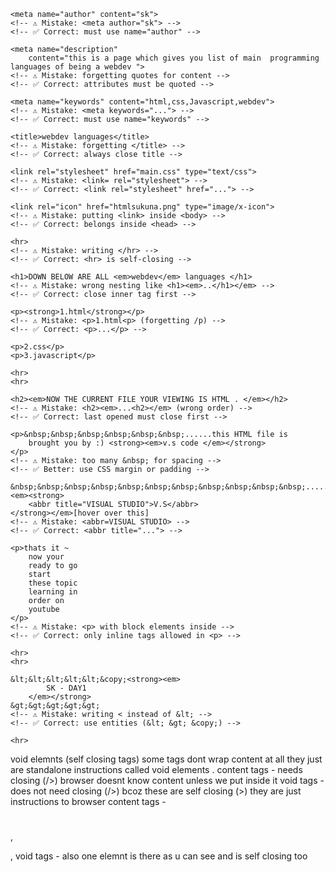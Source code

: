 <!DOCTYPE html>
<!-- ⚠️ Mistake: <!doctype HTML> (wrong case) or missing ! -->
<!-- ✅ Correct: <!DOCTYPE html> -->

<html lang="en">
<!-- ⚠️ Mistake: <html> without lang -->
<!-- ✅ Correct: <html lang="en"> helps accessibility -->

<head>
    <meta charset="utf-8">
    <!-- ⚠️ Mistake: <meta charset=utf8> (missing quotes) -->
    <!-- ✅ Correct: <meta charset="utf-8"> -->

    <meta name="author" content="sk">
    <!-- ⚠️ Mistake: <meta author="sk"> -->
    <!-- ✅ Correct: must use name="author" -->

    <meta name="description"
        content="this is a page which gives you list of main  programming languages of being a webdev ">
    <!-- ⚠️ Mistake: forgetting quotes for content -->
    <!-- ✅ Correct: attributes must be quoted -->

    <meta name="keywords" content="html,css,Javascript,webdev">
    <!-- ⚠️ Mistake: <meta keywords="..."> -->
    <!-- ✅ Correct: must use name="keywords" -->

    <title>webdev languages</title>
    <!-- ⚠️ Mistake: forgetting </title> -->
    <!-- ✅ Correct: always close title -->

    <link rel="stylesheet" href="main.css" type="text/css">
    <!-- ⚠️ Mistake: <link= rel="stylesheet"> -->
    <!-- ✅ Correct: <link rel="stylesheet" href="..."> -->

    <link rel="icon" href="htmlsukuna.png" type="image/x-icon">
    <!-- ⚠️ Mistake: putting <link> inside <body> -->
    <!-- ✅ Correct: belongs inside <head> -->
</head>

<body>
    <!-- ⚠️ Mistake: multiple <body> tags or missing </body> -->
    <!-- ✅ Correct: only one body -->

    <hr>
    <!-- ⚠️ Mistake: writing </hr> -->
    <!-- ✅ Correct: <hr> is self-closing -->

    <h1>DOWN BELOW ARE ALL <em>webdev</em> languages </h1>
    <!-- ⚠️ Mistake: wrong nesting like <h1><em>..</h1></em> -->
    <!-- ✅ Correct: close inner tag first -->

    <p><strong>1.html</strong></p>
    <!-- ⚠️ Mistake: <p>1.html<p> (forgetting /p) -->
    <!-- ✅ Correct: <p>...</p> -->

    <p>2.css</p>
    <p>3.javascript</p>

    <hr>
    <hr>

    <h2><em>NOW THE CURRENT FILE YOUR VIEWING IS HTML . </em></h2>
    <!-- ⚠️ Mistake: <h2><em>...<h2></em> (wrong order) -->
    <!-- ✅ Correct: last opened must close first -->

    <p>&nbsp;&nbsp;&nbsp;&nbsp;&nbsp;&nbsp;......this HTML file is
        brought you by :) <strong><em>v.s code </em></strong>
    </p>
    <!-- ⚠️ Mistake: too many &nbsp; for spacing -->
    <!-- ✅ Better: use CSS margin or padding -->

    &nbsp;&nbsp;&nbsp;&nbsp;&nbsp;&nbsp;&nbsp;&nbsp;&nbsp;&nbsp;&nbsp;......<em><strong>
        <abbr title="VISUAL STUDIO">V.S</abbr>
    </strong></em>[hover over this]
    <!-- ⚠️ Mistake: <abbr=VISUAL STUDIO> -->
    <!-- ✅ Correct: <abbr title="..."> -->

    <p>thats it ~
        now your
        ready to go
        start
        these topic
        learning in
        order on
        youtube
    </p>
    <!-- ⚠️ Mistake: <p> with block elements inside -->
    <!-- ✅ Correct: only inline tags allowed in <p> -->

    <hr>
    <hr>

    &lt;&lt;&lt;&lt;&lt;&copy;<strong><em>
            SK - DAY1
        </em></strong>
    &gt;&gt;&gt;&gt;&gt;
    <!-- ⚠️ Mistake: writing < instead of &lt; -->
    <!-- ✅ Correct: use entities (&lt; &gt; &copy;) -->

    <hr>
</body>

</html>
<!-- ⚠️ Mistake: forgetting </html> -->
<!-- ✅ Correct: must close html -->

void elemnts (self closing tags) 
       some tags dont wrap content at all they just are standalone instructions called void elements . 
       content tags - needs closing (/>) browser doesnt know content unless we put inside it 
       void tags - does not need closing (/>) bcoz these are self closing (>) they are just instructions to browser 
       content tags - <h1></h1> , <p></p> , <title></title>
       void tags - <link> also one elemnt is there as u can see and is self closing too 
       <meta> 
       
